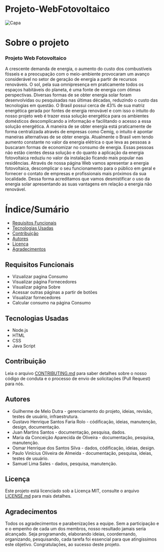# Projeto-WebFotovoltaico
![Capa](https://cdn.pixabay.com/photo/2017/09/12/13/21/photovoltaic-system-2742302_1280.jpg)

# Sobre o projeto
### Projeto Web Fotovoltaico
  A crescente demanda de energia, o aumento do custo dos combustíveis fósseis e a preocupação com o meio-ambiente provocaram um avanço considerável no setor de geração de energia a partir de recursos renováveis. O sol, pela sua omnipresença em praticamente todos os espaços habitáveis do planeta, é uma fonte de energia com ótimas perspectivas. Diversas formas de se obter energia solar foram desenvolvidas ou pesquisadas nas últimas décadas, reduzindo o custo das tecnologias em questão. O Brasil possui cerca de 43% de sua matriz energética gerada por fontes de energia renovável e com isso o intuito do nosso projeto web é trazer essa solução energética para os ambientes domésticos descomplicando a informação e facilitando o acesso a essa solução energética.
  A maneira de se obter energia está praticamente de forma centralizada através de empresas como Cemig, o intuito é apontar maneiras alternativas de se obter energia. Atualmente o Brasil vem tendo aumento constante no valor da energia elétrica o que leva as pessoas a buscaram formas de economizar no consumo de energia. Essas pessoas não estão cientes dessa solução e do quanto a aplicação da energia fotovoltaica reduziu no valor da instalação ficando mais popular nas residências.
  Através de nossa página Web vamos apresentar a energia fotovoltaica, descomplicar o seu funcionamento para o público em geral e fornecer o contato de empresas e profissionais mais próximos da sua localidade. Dessa forma acreditamos que vamos desmistificar o uso da energia solar apresentando as suas vantagens em relação a energia não renovável.

# Índice/Sumário

* [Requisitos Funcionais](https://github.com/Projeto-WebFotovoltaico/Projeto-WebFotovoltaico/#requisitos-funcionais)
* [Tecnologias Usadas](https://github.com/Projeto-WebFotovoltaico/Projeto-WebFotovoltaico/#tecnologias-usadas)
* [Contribuição](https://github.com/Projeto-WebFotovoltaico/Projeto-WebFotovoltaico/blob/main/CONTRIBUTING.md)
* [Autores](https://github.com/Projeto-WebFotovoltaico/Projeto-WebFotovoltaico/#autores)
* [Licença](https://github.com/Projeto-WebFotovoltaico/Projeto-WebFotovoltaico/blob/main/LICENSE.md) 
* [Agradecimentos](https://github.com/Projeto-WebFotovoltaico/Projeto-WebFotovoltaico/#agradecimentos)

## Requisitos Funcionais 
* Vizualizar pagina Consumo
* Visualizar página Fornecedores
* Visualizar página Sobre
* Acessar outras páginas a partir de botões
* Visualizar fornecedores
* Calcular consumo na página Consumo 




## Tecnologias Usadas

* Node.js
* HTML
* CSS
* Java Script

## Contribuição
Leia o arquivo [CONTRIBUTING.md](https://github.com/Projeto-WebFotovoltaico/Projeto-WebFotovoltaico/blob/main/CONTRIBUTING.md) para saber detalhes sobre o nosso código de conduta e o processo de envio de solicitações (Pull Request) para nós.

## Autores

* Guilherme de Melo Dutra - gerenciamento do projeto, ideias, revisão, testes de usuário, infraestrutura.
* Gustavo Henrique Santos Faria Rolo - códificação, ideias, manutenção, design, documentação.
* Juan Martins Santos - documentação, pesquisa, dados.
* Maria da Conceição Aparecida de Oliveira - documentação, pesquisa, manutenção.
* Osmar Henrique dos Santos Silva - dados, códificação, ideias, design.
* Paulo Vinícius Oliveira de Almeida - documentação, pesquisa, ideias, testes de usuário.
* Samuel Lima Sales - dados, pesquisa, manutenção.


## Licença
Este projeto está licenciado sob a Licença MIT, consulte o arquivo [LICENSE.md](https://github.com/Projeto-WebFotovoltaico/Projeto-WebFotovoltaico/blob/main/LICENSE.md)  para mais detalhes.

## Agradecimentos

Todos os agradecimentos e parabenizações a equipe. Sem a participação e e o empenho de cada um dos membros, nosso resultado jamais seria alcançado. Seja programando, elaborando ideias, coordernando, organizando, pesquisando, cada tarefa foi essencial para que atingíssimos este objetivo. Congratulações, ao sucesso deste projeto.
